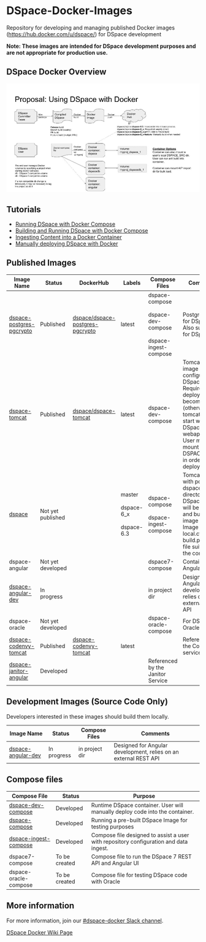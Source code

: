 # DSpace-Docker-Images
Repository for developing and managing published Docker images (https://hub.docker.com/u/dspace/) for DSpace development

__Note: These images are intended for DSpace development purposes and are not appropriate for production use.__

## DSpace Docker Overview
![Diagram](documentation/DSpaceDocker.jpg)

## Tutorials

- [Running DSpace with Docker Compose](docker-compose-files/dspace-compose/README.md)
- [Building and Running DSpace with Docker Compose](docker-compose-files/dspace-dev-compose/README.md)
- [Ingesting Content into a Docker Container](docker-compose-files/dspace-ingest-compose/README.md)
- [Manually deploying DSpace with Docker](documentation/tutorial.md)

## Published Images

| Image Name | Status | DockerHub | Labels | Compose Files | Comments |
| ---------- | ------ | --------- | ------ | ------------- | -------- |
| [dspace-postgres-pgcrypto](dockerfiles/dspace-postgres-pgcrypto) | Published |  [dspace/dspace-postgres-pgcrypto](https://hub.docker.com/r/dspace/dspace-postgres-pgcrypto/) | latest | dspace-compose <br/><br/>dspace-dev-compose<br/><br/>dspace-ingest-compose | Postgres image for DSpace 6+.  Also suitable for DSpace 5.|
| [dspace-tomcat](dockerfiles/dspace-tomcat) | Published | [dspace/dspace-tomcat](https://hub.docker.com/r/dspace/dspace-tomcat/) | latest | dspace-dev-compose | Tomcat + Ant image configured for DSpace. <br/>Requires an ant deploy to become usable (otherwise tomcat will start with no DSpace webapps). <br/> User must mount DSPACE_SRC in order to deploy. |
| [dspace](dockerfiles/dspace) | Not yet published || master<br/><br/>dspace-6_x<br/><br/>dspace-6.3 |dspace-compose <br/><br/>dspace-ingest-compose | Tomcat + Ant with populated dspace-install directory. <br/>DSpace code will be cloned and built during image build. <br/>Image contains local.cfg and build.properties file suitable for the container. |
| dspace-angular | Not yet developed || | dspace7-compose | Containerized Angular UI |
| [dspace-angular-dev](dockerfiles/dspace-angular-dev) | In progress ||| in project dir | Designed for Angular development, relies on an external REST API |
| dspace-oracle | Not yet developed ||| dspace-oracle-compose | For DSpace / Oracle testing |
| [dspace-codenvy-tomcat](dockerfiles/dspace-codenvy-tomcat)|Published|[dspace-codenvy-tomcat](https://hub.docker.com/r/dspace/dspace-codenvy-tomcat/) |latest||Referenced by the Codenvy service|
| [dspace-janitor-angular](dockerfiles/dspace-janitor-angular)|Developed|||Referenced by the Janitor Service|

## Development Images (Source Code Only)
Developers interested in these images should build them locally.

| Image Name | Status | Compose Files | Comments |
| ---------- | ------ | ------------- | -------- |
| [dspace-angular-dev](dockerfiles/dspace-angular-dev) | In progress | in project dir | Designed for Angular development, relies on an external REST API |


## Compose files
| Compose File | Status | Purpose |
| ------------ | ------ | ------- |
| [dspace-dev-compose](docker-compose-files/dspace-dev-compose) |Developed|Runtime DSpace container.  User will manually deploy code into the container.|
| [dspace-compose](docker-compose-files/dspace-compose) | Developed | Running a pre-built DSpace Image for testing purposes|
| [dspace-ingest-compose](docker-compose-files/dspace-ingest-compose) |Developed|Compose file designed to assist a user with repository configuration and data ingest.|
| dspace7-compose|To be created|Compose file to run the DSpace 7 REST API and Angular UI|
| dspace-oracle-compose |To be created|Compose file for testing DSpace code with Oracle|

## More information
For more information, join our [#dspace-docker Slack channel](https://dspace-org.slack.com/messages/C9YD42PV3).

[DSpace Docker Wiki Page](https://wiki.duraspace.org/display/DSPACE/DSpace+and+Docker)
